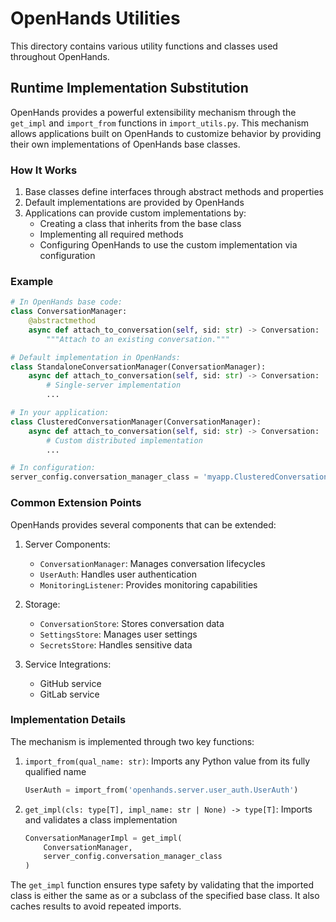 # OpenHands Utilities

This directory contains various utility functions and classes used throughout OpenHands.

## Runtime Implementation Substitution

OpenHands provides a powerful extensibility mechanism through the `get_impl` and `import_from` functions in `import_utils.py`. This mechanism allows applications built on OpenHands to customize behavior by providing their own implementations of OpenHands base classes.

### How It Works

1. Base classes define interfaces through abstract methods and properties
2. Default implementations are provided by OpenHands
3. Applications can provide custom implementations by:
   - Creating a class that inherits from the base class
   - Implementing all required methods
   - Configuring OpenHands to use the custom implementation via configuration

### Example

```python
# In OpenHands base code:
class ConversationManager:
    @abstractmethod
    async def attach_to_conversation(self, sid: str) -> Conversation:
        """Attach to an existing conversation."""

# Default implementation in OpenHands:
class StandaloneConversationManager(ConversationManager):
    async def attach_to_conversation(self, sid: str) -> Conversation:
        # Single-server implementation
        ...

# In your application:
class ClusteredConversationManager(ConversationManager):
    async def attach_to_conversation(self, sid: str) -> Conversation:
        # Custom distributed implementation
        ...

# In configuration:
server_config.conversation_manager_class = 'myapp.ClusteredConversationManager'
```

### Common Extension Points

OpenHands provides several components that can be extended:

1. Server Components:
   - `ConversationManager`: Manages conversation lifecycles
   - `UserAuth`: Handles user authentication
   - `MonitoringListener`: Provides monitoring capabilities

2. Storage:
   - `ConversationStore`: Stores conversation data
   - `SettingsStore`: Manages user settings
   - `SecretsStore`: Handles sensitive data

3. Service Integrations:
   - GitHub service
   - GitLab service

### Implementation Details

The mechanism is implemented through two key functions:

1. `import_from(qual_name: str)`: Imports any Python value from its fully qualified name
   ```python
   UserAuth = import_from('openhands.server.user_auth.UserAuth')
   ```

2. `get_impl(cls: type[T], impl_name: str | None) -> type[T]`: Imports and validates a class implementation
   ```python
   ConversationManagerImpl = get_impl(
       ConversationManager,
       server_config.conversation_manager_class
   )
   ```

The `get_impl` function ensures type safety by validating that the imported class is either the same as or a subclass of the specified base class. It also caches results to avoid repeated imports.
